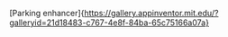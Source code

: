 [Parking enhancer]{https://gallery.appinventor.mit.edu/?galleryid=21d18483-c767-4e8f-84ba-65c75166a07a}
